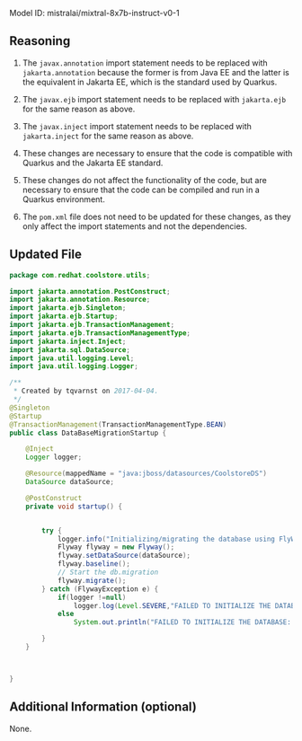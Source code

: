 Model ID: mistralai/mixtral-8x7b-instruct-v0-1

## Reasoning

1. The `javax.annotation` import statement needs to be replaced with `jakarta.annotation` because the former is from Java EE and the latter is the equivalent in Jakarta EE, which is the standard used by Quarkus.

2. The `javax.ejb` import statement needs to be replaced with `jakarta.ejb` for the same reason as above.

3. The `javax.inject` import statement needs to be replaced with `jakarta.inject` for the same reason as above.

4. These changes are necessary to ensure that the code is compatible with Quarkus and the Jakarta EE standard.

5. These changes do not affect the functionality of the code, but are necessary to ensure that the code can be compiled and run in a Quarkus environment.

6. The `pom.xml` file does not need to be updated for these changes, as they only affect the import statements and not the dependencies.

## Updated File

```java
package com.redhat.coolstore.utils;

import jakarta.annotation.PostConstruct;
import jakarta.annotation.Resource;
import jakarta.ejb.Singleton;
import jakarta.ejb.Startup;
import jakarta.ejb.TransactionManagement;
import jakarta.ejb.TransactionManagementType;
import jakarta.inject.Inject;
import jakarta.sql.DataSource;
import java.util.logging.Level;
import java.util.logging.Logger;

/**
 * Created by tqvarnst on 2017-04-04.
 */
@Singleton
@Startup
@TransactionManagement(TransactionManagementType.BEAN)
public class DataBaseMigrationStartup {

    @Inject
    Logger logger;

    @Resource(mappedName = "java:jboss/datasources/CoolstoreDS")
    DataSource dataSource;

    @PostConstruct
    private void startup() {


        try {
            logger.info("Initializing/migrating the database using FlyWay");
            Flyway flyway = new Flyway();
            flyway.setDataSource(dataSource);
            flyway.baseline();
            // Start the db.migration
            flyway.migrate();
        } catch (FlywayException e) {
            if(logger !=null)
                logger.log(Level.SEVERE,"FAILED TO INITIALIZE THE DATABASE: " + e.getMessage(),e);
            else
                System.out.println("FAILED TO INITIALIZE THE DATABASE: " + e.getMessage() + " and injection of logger doesn't work");

        }
    }



}
```

## Additional Information (optional)

None.